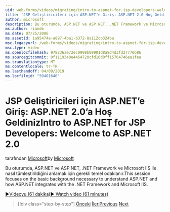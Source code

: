 ```yaml
---
uid: web-forms/videos/migrating/intro-to-aspnet-for-jsp-developers-welcome-to-aspnet-20
title: 'JSP Geliştiricileri için ASP.NET’e Giriş: ASP.NET 2.0 Hoş Geldiniz | Microsoft Docs'
author: microsoft
description: Bu oturumda, ASP.NET ve ASP.NET, .NET Framework ve Microsoft IIS ile nasıl tümleştirildiğini anlamak için gerekli temel odaklanır.
ms.author: riande
ms.date: 07/25/2006
ms.assetid: 1a95474a-a897-4ba1-b372-8a112cb324ba
msc.legacyurl: /web-forms/videos/migrating/intro-to-aspnet-for-jsp-developers-welcome-to-aspnet-20
msc.type: video
ms.openlocfilehash: 978236ae72ec0908b09901d8a8d4d3fd27770b86
ms.sourcegitcommit: 0f1119340e4464720cfd16d0ff15764746ea1fea
ms.translationtype: MT
ms.contentlocale: tr-TR
ms.lasthandoff: 04/09/2019
ms.locfileid: "59401640"
---
```

# <a name="intro-to-aspnet-for-jsp-developers-welcome-to-aspnet-20"></a><span data-ttu-id="14cff-103">JSP Geliştiricileri için ASP.NET’e Giriş: ASP.NET 2.0’a Hoş Geldiniz</span><span class="sxs-lookup"><span data-stu-id="14cff-103">Intro to ASP.NET for JSP Developers: Welcome to ASP.NET 2.0</span></span>

<span data-ttu-id="14cff-104">tarafından [Microsoft](https://github.com/microsoft)</span><span class="sxs-lookup"><span data-stu-id="14cff-104">by [Microsoft](https://github.com/microsoft)</span></span>

<span data-ttu-id="14cff-105">Bu oturumda, ASP.NET ve ASP.NET, .NET Framework ve Microsoft IIS ile nasıl tümleştirildiğini anlamak için gerekli temel odaklanır.</span><span class="sxs-lookup"><span data-stu-id="14cff-105">This session focuses on the basic background necessary to understand ASP.NET and how ASP.NET integrates with the .NET Framework and Microsoft IIS.</span></span>

[<span data-ttu-id="14cff-106">&#9654;Videoyu (61 dakika)</span><span class="sxs-lookup"><span data-stu-id="14cff-106">&#9654; Watch video (61 minutes)</span></span>](https://channel9.msdn.com/Blogs/ASP-NET-Site-Videos/intro-to-aspnet-for-jsp-developers-welcome-to-aspnet-20)

> [!div class="step-by-step"]
> <span data-ttu-id="14cff-107">[Önceki](migrating-from-classic-asp-to-aspnet.md)
> [İleri](intro-to-aspnet-for-jsp-developers-building-applications.md)</span><span class="sxs-lookup"><span data-stu-id="14cff-107">[Previous](migrating-from-classic-asp-to-aspnet.md)
[Next](intro-to-aspnet-for-jsp-developers-building-applications.md)</span></span>
